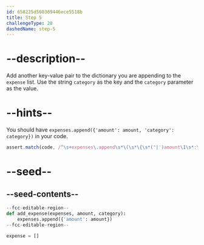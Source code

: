 ```yaml
---
id: 658225d560369446ece5518b
title: Step 5
challengeType: 20
dashedName: step-5
---
```


# --description--

Add another key-value pair to the dictionary you are appending to the `expense` list. Use the string `category` as the key and the `category` parameter as the value.

# --hints--

You should have `expenses.append({'amount': amount, 'category': category})` in your code.

```js
assert.match(code, /^\s+expenses\.append\s*\(\s*\{\s*("|')amount\1\s*:\s*amount\s*,\s*("|')category\2\s*:\s*category\s*\}\s*\)/m)
```

# --seed--

## --seed-contents--

```py
--fcc-editable-region--
def add_expense(expenses, amount, category):
    expenses.append({'amount': amount})
--fcc-editable-region--

expense = []
```
